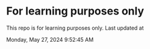 # For learning purposes only
This repo is for learning purposes only.
Last updated at

Monday, May 27, 2024 9:52:45 AM

